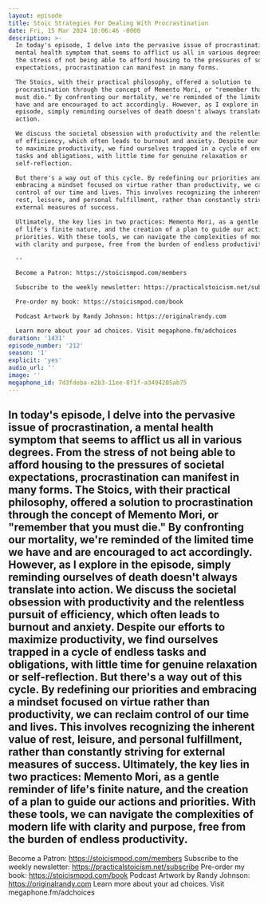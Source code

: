 ```yaml
---
layout: episode
title: Stoic Strategies For Dealing With Procrastination
date: Fri, 15 Mar 2024 10:06:46 -0000
description: >-
  In today's episode, I delve into the pervasive issue of procrastination, a
  mental health symptom that seems to afflict us all in various degrees. From
  the stress of not being able to afford housing to the pressures of societal
  expectations, procrastination can manifest in many forms.

  The Stoics, with their practical philosophy, offered a solution to
  procrastination through the concept of Memento Mori, or "remember that you
  must die." By confronting our mortality, we're reminded of the limited time we
  have and are encouraged to act accordingly. However, as I explore in the
  episode, simply reminding ourselves of death doesn't always translate into
  action.

  We discuss the societal obsession with productivity and the relentless pursuit
  of efficiency, which often leads to burnout and anxiety. Despite our efforts
  to maximize productivity, we find ourselves trapped in a cycle of endless
  tasks and obligations, with little time for genuine relaxation or
  self-reflection.

  But there's a way out of this cycle. By redefining our priorities and
  embracing a mindset focused on virtue rather than productivity, we can reclaim
  control of our time and lives. This involves recognizing the inherent value of
  rest, leisure, and personal fulfillment, rather than constantly striving for
  external measures of success.

  Ultimately, the key lies in two practices: Memento Mori, as a gentle reminder
  of life's finite nature, and the creation of a plan to guide our actions and
  priorities. With these tools, we can navigate the complexities of modern life
  with clarity and purpose, free from the burden of endless productivity.

  --

  Become a Patron: https://stoicismpod.com/members

  Subscribe to the weekly newsletter: https://practicalstoicism.net/subscribe

  Pre-order my book: https://stoicismpod.com/book

  Podcast Artwork by Randy Johnson: https://originalrandy.com

  Learn more about your ad choices. Visit megaphone.fm/adchoices
duration: '1431'
episode_number: '212'
season: '1'
explicit: 'yes'
audio_url: ''
image: ''
megaphone_id: 7d3fdeba-e2b3-11ee-8f1f-a3494205ab75
---
```


In today's episode, I delve into the pervasive issue of procrastination, a mental health symptom that seems to afflict us all in various degrees. From the stress of not being able to afford housing to the pressures of societal expectations, procrastination can manifest in many forms.
The Stoics, with their practical philosophy, offered a solution to procrastination through the concept of Memento Mori, or "remember that you must die." By confronting our mortality, we're reminded of the limited time we have and are encouraged to act accordingly. However, as I explore in the episode, simply reminding ourselves of death doesn't always translate into action.
We discuss the societal obsession with productivity and the relentless pursuit of efficiency, which often leads to burnout and anxiety. Despite our efforts to maximize productivity, we find ourselves trapped in a cycle of endless tasks and obligations, with little time for genuine relaxation or self-reflection.
But there's a way out of this cycle. By redefining our priorities and embracing a mindset focused on virtue rather than productivity, we can reclaim control of our time and lives. This involves recognizing the inherent value of rest, leisure, and personal fulfillment, rather than constantly striving for external measures of success.
Ultimately, the key lies in two practices: Memento Mori, as a gentle reminder of life's finite nature, and the creation of a plan to guide our actions and priorities. With these tools, we can navigate the complexities of modern life with clarity and purpose, free from the burden of endless productivity.
--
Become a Patron: https://stoicismpod.com/members
Subscribe to the weekly newsletter: https://practicalstoicism.net/subscribe
Pre-order my book: https://stoicismpod.com/book
Podcast Artwork by Randy Johnson: https://originalrandy.com
Learn more about your ad choices. Visit megaphone.fm/adchoices